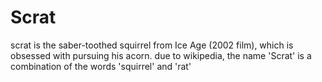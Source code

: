 # Scrat
scrat is the saber-toothed squirrel from Ice Age (2002 film), which is obsessed with pursuing his acorn.
due to wikipedia, the name 'Scrat' is a combination of the words 'squirrel' and 'rat'
